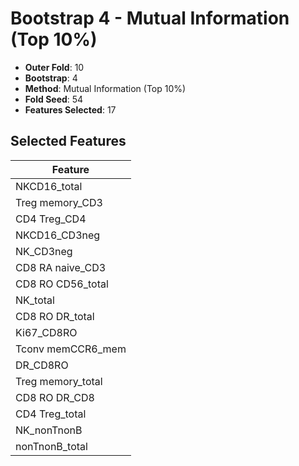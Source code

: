# Bootstrap 4 - Mutual Information (Top 10%)

- **Outer Fold**: 10
- **Bootstrap**: 4
- **Method**: Mutual Information (Top 10%)
- **Fold Seed**: 54
- **Features Selected**: 17

## Selected Features

| Feature |
|---------|
| NKCD16_total |
| Treg memory_CD3 |
| CD4 Treg_CD4 |
| NKCD16_CD3neg |
| NK_CD3neg |
| CD8 RA naive_CD3 |
| CD8 RO CD56_total |
| NK_total |
| CD8 RO DR_total |
| Ki67_CD8RO |
| Tconv memCCR6_mem |
| DR_CD8RO |
| Treg memory_total |
| CD8 RO DR_CD8 |
| CD4 Treg_total |
| NK_nonTnonB |
| nonTnonB_total |
